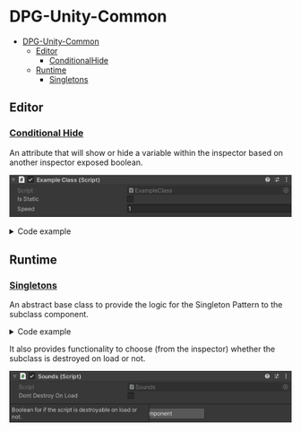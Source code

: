 # DPG-Unity-Common

<!-- TOC -->
* [DPG-Unity-Common](#dpg-unity-common)
  * [Editor](#editor)
    * [ConditionalHide](#conditionalhide)
  * [Runtime](#runtime)
    * [Singletons](#singletons)
<!-- TOC -->

## Editor

### [Conditional Hide](https://github.com/AMRC-DPG/DPG-Unity-Common/tree/25bb80524ce5433f89fc4b57895624a504f93602/Editor/ConditionalHide)

An attribute that will show or hide a variable within the inspector based on another inspector exposed boolean.

![conditionalHide.gif](Images~/ConditionalHide.gif)

<details><summary>Code example</summary>

```csharp
public class ExampleClass : MonoBehaviour
{
    [SerializeField] private bool isStatic;

#if UNITY_EDITOR
    [ConditionalHide(nameof(isStatic), false, true)]
#endif
    [SerializeField]
    [Min(1f)]
    private float speed = 1f;

    public float GetSpeed => isStatic ? 0f : speed;

    private void Update()
    {
        // Do something with GetSpeed
    }
}
```

</details>

## Runtime

### [Singletons](https://github.com/AMRC-DPG/DPG-Unity-Common/tree/67c0c7c390846d374a374738f69ef3b58b84ce54/Runtime/Singletons)

An abstract base class to provide the logic for the Singleton Pattern to the subclass component.

<details><summary>Code example</summary>

```csharp
public class Sounds : Singleton<Sounds>
{
    protected override void Awake()
    {
        // Custom code
        
        base.Awake();
    }

    private void Start()
    {
        throw new NotImplementedException();
    }

    private void Update()
    {
        throw new NotImplementedException();
    }
}
```

</details>

It also provides functionality to choose (from the inspector) whether the subclass is destroyed on load or not.

![singleton.png](Images~/Singleton.png)
